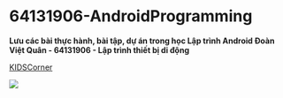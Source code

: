 # 64131906-AndroidProgramming
**Lưu các bài thực hành, bài tập, dự án trong học Lập trình Android Đoàn Việt Quân - 64131906 - Lập trình thiết bị di động**

[KIDSCorner]([https://github.com](https://github.com/doanvietquan105/64131906-AndroidProgramming/tree/main/KIDSCorner))

<img src="https://i.imgur.com/yLlhGkM.png">
